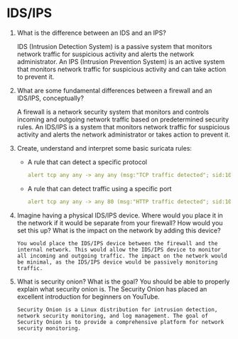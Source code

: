 # IDS/IPS

1.  What is the difference between an IDS and an IPS?

    IDS (Intrusion Detection System) is a passive system that monitors network traffic for suspicious activity and alerts the network administrator. An IPS (Intrusion Prevention System) is an active system that monitors network traffic for suspicious activity and can take action to prevent it.

2.  What are some fundamental differences between a firewall and an IDS/IPS, conceptually?

    A firewall is a network security system that monitors and controls incoming and outgoing network traffic based on predetermined security rules. An IDS/IPS is a system that monitors network traffic for suspicious activity and alerts the network administrator or takes action to prevent it.

3.  Create, understand and interpret some basic suricata rules:

    - A rule that can detect a specific protocol

        ```yaml
        alert tcp any any -> any any (msg:"TCP traffic detected"; sid:1000001;)
        ```

    - A rule that can detect traffic using a specific port

        ```yaml
        alert tcp any any -> any 80 (msg:"HTTP traffic detected"; sid:1000002;)
        ```

4.  Imagine having a physical IDS/IPS device. Where would you place it in the network if it would be separate from your firewall? How would you set this up? What is the impact on the network by adding this device?

        You would place the IDS/IPS device between the firewall and the internal network. This would allow the IDS/IPS device to monitor all incoming and outgoing traffic. The impact on the network would be minimal, as the IDS/IPS device would be passively monitoring traffic.

5.  What is security onion? What is the goal? You should be able to properly explain what security onion is. The Security Onion has placed an excellent introduction for beginners on YouTube.

        Security Onion is a Linux distribution for intrusion detection, network security monitoring, and log management. The goal of Security Onion is to provide a comprehensive platform for network security monitoring.
